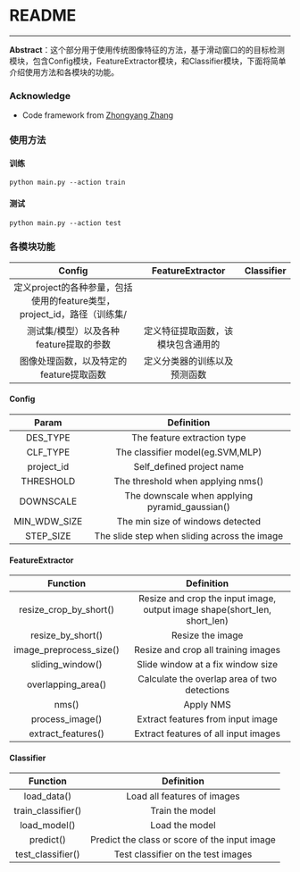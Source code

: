 # README
_ _ _

**Abstract**：这个部分用于使用传统图像特征的方法，基于滑动窗口的的目标检测
模块，包含Config模块，FeatureExtractor模块，和Classifier模块，下面将简单
介绍使用方法和各模块的功能。
### Acknowledge
+ Code framework from [Zhongyang Zhang](https://github.com/miracleyoo/opencv-object-detector)

### 使用方法
#### 训练
```commandline
python main.py --action train
```
#### 测试
```commandline
python main.py --action test
```

### 各模块功能
| Config | FeatureExtractor | Classifier |
|:-------:|:---------------:|:----------:|
|定义project的各种参量，包括使用的feature类型，project_id，路径（训练集/
测试集/模型）以及各种feature提取的参数| 定义特征提取函数，该模块包含通用的
图像处理函数，以及特定的feature提取函数| 定义分类器的训练以及预测函数 |

#### Config
| Param | Definition |
|:-----:|:-----------:|
| DES_TYPE | The feature extraction type |
| CLF_TYPE | The classifier model(eg.SVM,MLP) |
| project_id | Self_defined project name |
| THRESHOLD | The threshold when applying nms() |
| DOWNSCALE | The downscale when applying pyramid_gaussian() |
| MIN_WDW_SIZE | The min size of windows detected |
| STEP_SIZE | The slide step when sliding across the image|

#### FeatureExtractor
| Function | Definition |
|:--------:|:----------:|
| resize_crop_by_short() | Resize and crop the input image, output image shape(short_len, short_len)  |
| resize_by_short() | Resize the image |
| image_preprocess_size() | Resize and crop all training images|
| sliding_window() | Slide window at a fix window size |
| overlapping_area() | Calculate the overlap area of two detections |
| nms() | Apply NMS|
| process_image() | Extract features from input image |
| extract_features() | Extract features of all input images |

#### Classifier
| Function | Definition |
|:--------:|:---------:|
|load_data() | Load all features of images|
|train_classifier() | Train the model |
|load_model() | Load the model |
| predict() | Predict the class or score of the input image |
| test_classifier() | Test classifier on the test images |